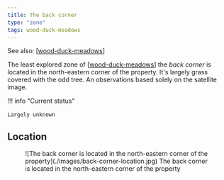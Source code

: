 ```yaml
---
title: The back corner
type: "zone"
tags: wood-duck-meadows
---
```


See also: [[wood-duck-meadows]]

The least explored zone of [[wood-duck-meadows]] the _back corner_ is located in the north-eastern corner of the property. It's largely grass covered with the odd tree. An observations based solely on the satellite image.

!!! info "Current status"

    Largely unknown

## Location

<figure markdown>
![The back corner is located in the north-eastern corner of the property](./images/back-corner-location.jpg)
<caption>The back corner is located in the north-eastern corner of the property</caption>
</figure>


[//begin]: # "Autogenerated link references for markdown compatibility"
[wood-duck-meadows]: wood-duck-meadows "Wood duck meadows"
[//end]: # "Autogenerated link references"